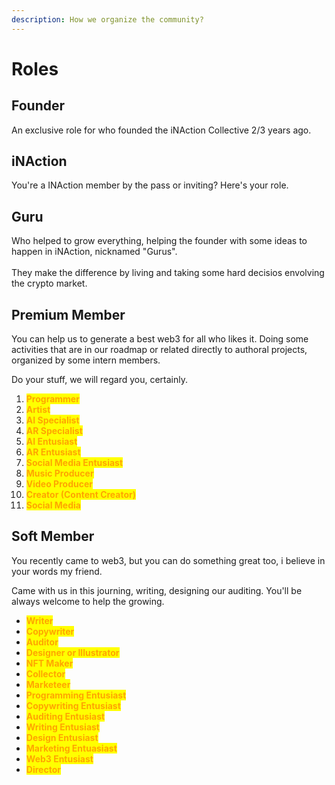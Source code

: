 ```yaml
---
description: How we organize the community?
---
```


# Roles

## Founder

An exclusive role for who founded the iNAction Collective 2/3 years ago.

## iNAction

You're a INAction member by the pass or inviting? Here's your role.

## Guru

Who helped to grow everything, helping the founder with some ideas to happen in iNAction, nicknamed "Gurus".\
\
They make the difference by living and taking some hard decisios envolving the crypto market.

## Premium Member

You can help us to generate a best web3 for all who likes it. Doing some activities that are in our roadmap or related directly to authoral projects, organized by some intern members.

Do your stuff, we will regard you, certainly.

1. <mark style="color:orange;">**Programmer**</mark>
2. <mark style="color:orange;">**Artist**</mark>
3. <mark style="color:orange;">**AI Specialist**</mark>
4. <mark style="color:orange;">**AR Specialist**</mark>
5. <mark style="color:orange;">**AI Entusiast**</mark>
6. <mark style="color:orange;">**AR Entusiast**</mark>
7. <mark style="color:orange;">**Social Media Entusiast**</mark>
8. <mark style="color:orange;">**Music Producer**</mark>
9. <mark style="color:orange;">**Video Producer**</mark>
10. <mark style="color:orange;">**Creator (Content Creator)**</mark>
11. <mark style="color:orange;">**Social Media**</mark>

## Soft Member

You recently came to web3, but you can do something great too, i believe in your words my friend.

Came with us in this journing, writing, designing our auditing. You'll be always welcome to help the growing.

* <mark style="color:orange;">**Writer**</mark>
* <mark style="color:orange;">**Copywriter**</mark>
* <mark style="color:orange;">**Auditor**</mark>
* <mark style="color:orange;">**Designer or Illustrator**</mark>
* <mark style="color:orange;">**NFT Maker**</mark>
* <mark style="color:orange;">**Collector**</mark>
* <mark style="color:orange;">**Marketeer**</mark>
* <mark style="color:orange;">**Programming Entusiast**</mark>
* <mark style="color:orange;">**Copywriting Entusiast**</mark>
* <mark style="color:orange;">**Auditing Entusiast**</mark>
* <mark style="color:orange;">**Writing Entusiast**</mark>
* <mark style="color:orange;">**Design Entusiast**</mark>
* <mark style="color:orange;">**Marketing Entuasiast**</mark>
* <mark style="color:orange;">**Web3 Entusiast**</mark>
* <mark style="color:orange;">**Director**</mark>

